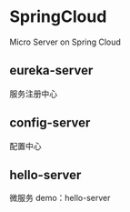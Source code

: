# SpringCloud

Micro Server on Spring Cloud

## eureka-server

服务注册中心

## config-server

配置中心

## hello-server

微服务 demo：hello-server
